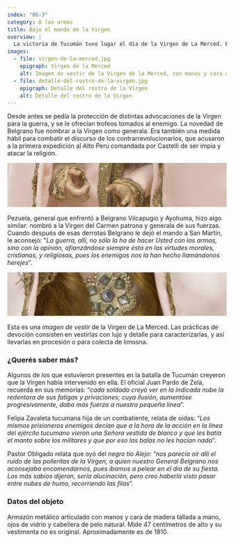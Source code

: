 ```yaml
---
index: "06-3"
category: A las armas
title: Bajo el mando de la Virgen
overview: |
  La victoria de Tucumán tuvo lugar el día de la Virgen de La Merced. En agradecimiento, un mes más tarde Belgrano organizó la procesión que se había suspendido por la batalla, para nombrarla patrona y generala del ejército, entregándole su bastón de mando.
images:
  - file: virgen-de-la-merced.jpg
    epigraph: Virgen de la Merced
    alt: Imagen de vestir de la Virgen de la Merced, con manos y cara de madera tallada, ojos de vidrio y cabellera de pelo natural. No lleva atributos en sus manos y su vestimenta, si bien lujosa, no es original.
  - file: detalle-del-rostro-de-la-virgen.jpg
    epigraph: Detalle del rostro de la Virgen
    alt: Detalle del rostro de la Virgen
---
```


Desde antes se pedía la protección de distintas advocaciones de la Virgen para la guerra, y se le ofrecían trofeos tomados al enemigo. La novedad de Belgrano fue nombrar a la Virgen como generala. Era también una medida hábil para combatir el discurso de los contrarrevolucionarios, que acusaron a la primera expedición al Alto Perú comandada por Castelli de ser impía y atacar la religión.

![Detalle del objeto](./eje06-3-a.jpg)

Pezuela, general que enfrentó a Belgrano Vilcapugio y Ayohuma, hizo algo similar: nombró a la Virgen del Carmen patrona y generala de sus fuerzas. Cuando después de esas derrotas Belgrano le dejó el mando a San Martín, le aconsejó:
 "*La guerra, allí, no sólo la ha de hacer Usted con las armas, sino con la opinión, afianzándose siempre ésta en las virtudes morales, cristianas, y religiosas, pues los enemigos nos la han hecho llamándonos herejes*".

![Detalle del objeto](./eje06-3-b.jpg)

Esta es una *imagen de vestir* de la Virgen de La Merced. Las prácticas de devoción consisten en vestirlas con lujo y detalle para caracterizarlas, y así llevarlas en procesión o para colecta de limosna.

### ¿Querés saber más?

Algunos de los que estuvieron presentes en la batalla de Tucumán creyeron que la Virgen había intervenido en ella. El oficial Juan Pardo de Zela, recuerda en sus memorias:
“*cada soldado creyó ver en la indicada nube la redentora de sus fatigas y privaciones; cuya ilusión, aumentóse progresivamente, daba más fuerza a nuestra pequeña línea*”.

Felipa Zavaleta tucumana hija de un combatiente, relata de oídas:
“*Los mismos prisioneros enemigos decían que a la hora de la acción en la línea del ejército tucumano vieron una Señora vestida de blanco y que les batía el manto sobre los militares y que por eso las balas no les hacían nada*”.

Pastor Obligado relata que oyó del *negro tío Alejo*:
“*nos parecía oír allí el ruido de las polleritas de la Virgen, a quien nuestro General Belgrano nos aconsejaba encomendarnos, pues íbamos a pelear en el día de su fiesta. Los más sabios dijeron, sería alucinación, pero creo haberla visto pasar entre nubes de humo, recorriendo las filas*”.

### Datos del objeto
Armazón metálico articulado con manos y cara de madera tallada a mano, ojos de vidrio y cabellera de pelo natural. Mide 47 centímetros de alto y su vestimenta no es original. Aproximadamente es de 1810.


